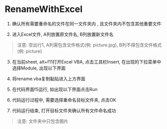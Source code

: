 # RenameWithExcel

1.  确认所有需要重命名的文件在同一文件夹内 ,
    且文件夹内不包含其他重要文件

2.  进入Excel文件, A列放置原文件名, B列放置新文件名

> 注意: 空出行1, A列需包含文件格式(例: picture.jpg), B列不得包含文件格式(例:
> picture)

3.  在当前sheet, alt+f11打开Excel VBA, 点击工具栏Insert,
    在出现的下拉菜单中选择Module, 出现以下界面

4.  将rename.vba复制黏贴进入上方界面

5.  在代码界面f5运行, 如出现以下界面点击Run

6.  代码运行过程中, 需要选择重命名目标文件夹, 点击OK

7.  代码运行结束, 打开目标文件夹确认所有文件命名成功

> 注意: 文件夹中只包含图片
